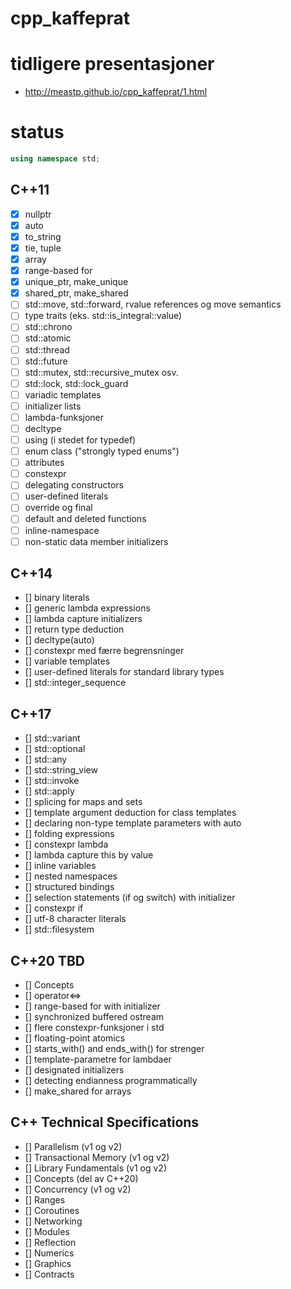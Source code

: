 # cpp_kaffeprat

# tidligere presentasjoner

- http://meastp.github.io/cpp_kaffeprat/1.html

# status

```cpp
using namespace std;
```
## C++11
 - [x] nullptr
 - [x] auto
 - [x] to_string
 - [x] tie, tuple
 - [x] array
 - [x] range-based for
 - [x] unique_ptr, make_unique
 - [x] shared_ptr, make_shared
 - [ ] std::move, std::forward, rvalue references og move semantics
 - [ ] type traits (eks. std::is_integral<int>::value)
 - [ ] std::chrono
 - [ ] std::atomic
 - [ ] std::thread
 - [ ] std::future
 - [ ] std::mutex, std::recursive_mutex osv.
 - [ ] std::lock, std::lock_guard
 - [ ] variadic templates
 - [ ] initializer lists
 - [ ] lambda-funksjoner
 - [ ] decltype
 - [ ] using (i stedet for typedef)
 - [ ] enum class ("strongly typed enums")
 - [ ] attributes
 - [ ] constexpr
 - [ ] delegating constructors
 - [ ] user-defined literals
 - [ ] override og final
 - [ ] default and deleted functions
 - [ ] inline-namespace
 - [ ] non-static data member initializers

## C++14
 - [] binary literals
 - [] generic lambda expressions
 - [] lambda capture initializers
 - [] return type deduction
 - [] decltype(auto)
 - [] constexpr med færre begrensninger
 - [] variable templates
 - [] user-defined literals for standard library types
 - [] std::integer_sequence

## C++17
 - [] std::variant
 - [] std::optional
 - [] std::any
 - [] std::string_view
 - [] std::invoke
 - [] std::apply
 - [] splicing for maps and sets
 - [] template argument deduction for class templates
 - [] declaring non-type template parameters with auto
 - [] folding expressions
 - [] constexpr lambda
 - [] lambda capture this by value
 - [] inline variables
 - [] nested namespaces
 - [] structured bindings
 - [] selection statements (if og switch) with initializer
 - [] constexpr if
 - [] utf-8 character literals
 - [] std::filesystem

## C++20 TBD
 - [] Concepts
 - [] operator<=>
 - [] range-based for with initializer
 - [] synchronized buffered ostream
 - [] flere constexpr-funksjoner i std
 - [] floating-point atomics
 - [] starts_with() and ends_with() for strenger
 - [] template-parametre for lambdaer
 - [] designated initializers
 - [] detecting endianness programmatically
 - [] make_shared for arrays

## C++ Technical Specifications
 - [] Parallelism (v1 og v2)
 - [] Transactional Memory (v1 og v2)
 - [] Library Fundamentals (v1 og v2)
 - [] Concepts (del av C++20)
 - [] Concurrency (v1 og v2)
 - [] Ranges
 - [] Coroutines
 - [] Networking
 - [] Modules
 - [] Reflection
 - [] Numerics
 - [] Graphics
 - [] Contracts
